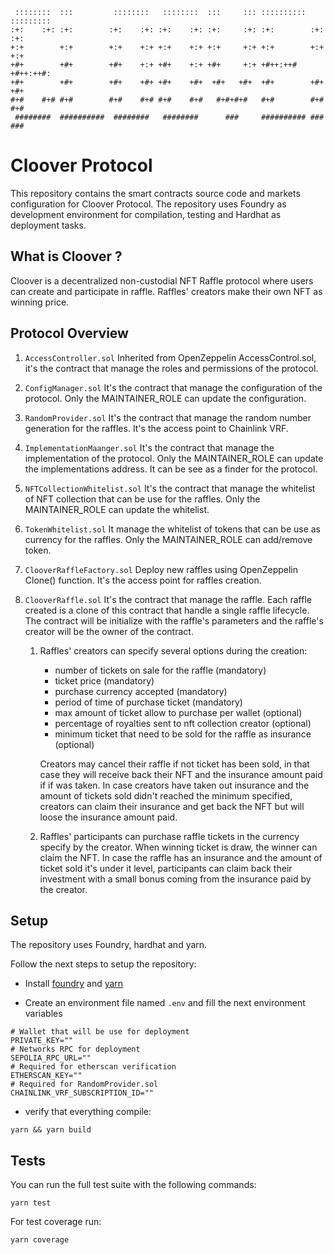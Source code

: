 ```
 ::::::::  :::         ::::::::   ::::::::  :::     ::: :::::::::: :::::::::
:+:    :+: :+:        :+:    :+: :+:    :+: :+:     :+: :+:        :+:    :+:
+:+        +:+        +:+    +:+ +:+    +:+ +:+     +:+ +:+        +:+    +:+
+#+        +#+        +#+    +:+ +#+    +:+ +#+     +:+ +#++:++#   +#++:++#:
+#+        +#+        +#+    +#+ +#+    +#+  +#+   +#+  +#+        +#+    +#+
#+#    #+# #+#        #+#    #+# #+#    #+#   #+#+#+#   #+#        #+#    #+#
 ########  ##########  ########   ########      ###     ########## ###    ###

```
# Cloover Protocol

This repository contains the smart contracts source code and markets configuration for Cloover Protocol. The repository uses Foundry as development environment for compilation, testing and Hardhat as deployment tasks.

## What is Cloover ?

Cloover is a decentralized non-custodial NFT Raffle protocol where users can create and participate in raffle. Raffles' creators make their own NFT as winning price.

## Protocol Overview

1. `AccessController.sol`
Inherited from OpenZeppelin AccessControl.sol, it's the contract that manage the roles and permissions of the protocol.

2. `ConfigManager.sol`
It's the contract that manage the configuration of the protocol. Only the MAINTAINER_ROLE can update the configuration.

3. `RandomProvider.sol`
It's the contract that manage the random number generation for the raffles. It's the access point to Chainlink VRF.

4. `ImplementationMaanger.sol`
It's the contract that manage the implementation of the protocol. Only the MAINTAINER_ROLE can update the implementations address.
It can be see as a finder for the protocol.

5. `NFTCollectionWhitelist.sol`
It's the contract that manage the whitelist of NFT collection that can be use for the raffles. Only the MAINTAINER_ROLE can update the whitelist.

6. `TokenWhitelist.sol`
It manage the whitelist of tokens that can be use as currency for the raffles. Only the MAINTAINER_ROLE can add/remove token.

7. `ClooverRaffleFactory.sol`
Deploy new raffles using OpenZeppelin Clone() function. It's the access point for raffles creation.

8. `ClooverRaffle.sol`
It's the contract that manage the raffle. Each raffle created is a clone of this contract that handle a single raffle lifecycle. The contract will be initialize with the raffle's parameters and the raffle's creator will be the owner of the contract.
 
    1. Raffles' creators can specify several options during the creation:
        - number of tickets on sale for the raffle (mandatory)
        - ticket price (mandatory)
        - purchase currency accepted (mandatory)
        - period of time of purchase ticket (mandatory)
        - max amount of ticket allow to purchase per wallet (optional)
        - percentage of royalties sent to nft collection creator (optional)
        - minimum ticket that need to be sold for the raffle as insurance (optional)

        Creators may cancel their raffle if not ticket has been sold, in that case they will receive back their NFT and the insurance amount paid if if was taken.
        In case creators have taken out insurance and the amount of tickets sold didn't reached the minimum specified, creators can claim their insurance and get back the NFT but will loose the insurance amount paid.


    2. Raffles' participants can purchase raffle tickets in the currency specify by the creator.
        When winning ticket is draw, the winner can claim the NFT.
        In case the raffle has an insurance and the amount of ticket sold it's under it level, participants can claim back their investment with a small bonus coming from the insurance paid by the creator.


## Setup

The repository uses Foundry, hardhat and yarn.

Follow the next steps to setup the repository:

- Install [foundry]('https://book.getfoundry.sh/getting-started/installation') and [yarn]('https://classic.yarnpkg.com/lang/en/docs/install/#mac-stable')

- Create an environment file named `.env` and fill the next environment variables

```shell
# Wallet that will be use for deployment
PRIVATE_KEY=""
# Networks RPC for deployment
SEPOLIA_RPC_URL=""
# Required for etherscan verification
ETHERSCAN_KEY=""
# Required for RandomProvider.sol
CHAINLINK_VRF_SUBSCRIPTION_ID=""
```

- verify that everything compile:
```shell
yarn && yarn build
```

## Tests

You can run the full test suite with the following commands:

```shell
yarn test
```

For test coverage run: 
```shell
yarn coverage
```